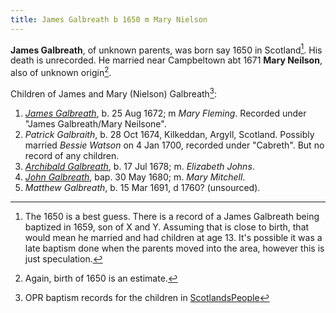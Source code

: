 ```yaml
---
title: James Galbreath b 1650 m Mary Nielson
---
```

**James Galbreath**, of unknown parents, was born say 1650 in Scotland[^birth].  His death is unrecorded.  He married near Campbeltown abt 1671 **Mary Neilson**, also of unknown origin[^mary].

Children of James and Mary (Nielson) Galbreath[^children]:

1. *[James Galbreath](galbreath-james-1672)*, b. 25 Aug 1672; m *Mary Fleming*. Recorded under "James Galbreath/Mary Neilsone".
2. *Patrick Galbraith*, b. 28 Oct 1674, Kilkeddan, Argyll, Scotland. Possibly married *Bessie Watson* on 4 Jan 1700, recorded under "Cabreth".  But no record of any children.
3. *[Archibald Galbreath](galbreath-archibald-1678.md)*, b. 17 Jul 1678; m. *Elizabeth Johns*.
4. *[John Galbreath](galbreath-john-1680.md)*, bap. 30 May 1680; m. *Mary Mitchell*.
5. *Matthew Galbreath*, b. 15 Mar 1691, d 1760? (unsourced).

[^birth]: The 1650 is a best guess.  There is a record of a James Galbreath being baptized in 1659, son of X and Y.  Assuming that is close to birth, that would mean he married and had children at age 13.  It's possible it was a late baptism done when the parents moved into the area, however this is just speculation. 

[^mary]: Again, birth of 1650 is an estimate.

[^children]: OPR baptism records for the children in [ScotlandsPeople][sp1]

[sp1]: https://www.scotlandspeople.gov.uk/record-results?search_type=people&event=%28B%20OR%20C%20OR%20S%29&record_type%5B0%5D=opr_births&church_type=Old%20Parish%20Registers&dl_cat=church&dl_rec=church-births-baptisms&surname=galbreath&surname_so=exact&forename_so=starts&from_year=1672&to_year=1691&parent_names=galbreath&parent_names_so=fuzzy&parent_name_two=nielson&parent_name_two_so=fuzzy&county=ARGYLL&record=Church%20of%20Scotland%20%28old%20parish%20registers%29%20Roman%20Catholic%20Church%20Other%20churches&rd_real_name%5B0%5D=CAMPBELTOWN%20%28LANDWARD%29%20OR%20CAMPBELTOWN%20%28BURGH%29%20OR%20CAMPBELTOWN&rd_display_name%5B0%5D=CAMPBELTOWN%20%28LANDWARD%29%7CCAMPBELTOWN%20%28BURGH%29%7CCAMPBELTOWN_CAMPBELTOWN&rd_label%5B0%5D=CAMPBELTOWN&rd_name%5B0%5D=CAMPBELTOWN%20%2ALANDWARD%2A%20OR%20CAMPBELTOWN%20%2ABURGH%2A%20OR%20CAMPBELTOWN&sort=asc&order=Date&field=year
